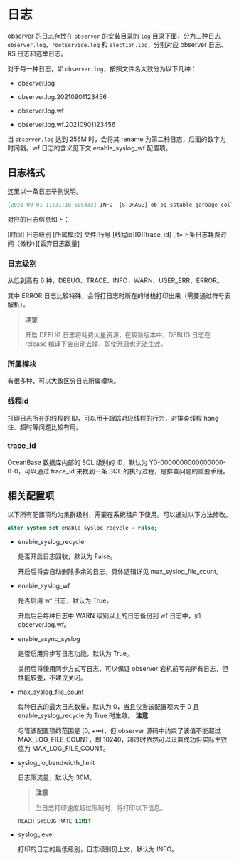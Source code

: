# 日志

observer 的日志存放在 `observer` 的安装目录的 `log` 目录下面，分为三种日志 `observer.log`、`rootservice.log` 和 `election.log`，分别对应 observer 日志、RS 日志和选举日志。

对于每一种日志，如 `observer.log`，按照文件名大致分为以下几种：

* observer.log

* observer.log.20210901123456

* observer.log.wf

* observer.log.wf.20210901123456

当 `observer.log` 达到 256M 时，会将其 rename 为第二种日志，后面的数字为时间戳。wf 日志的含义见下文 enable_syslog_wf 配置项。

## 日志格式

这里以一条日志举例说明。

```javascript
[2021-09-01 11:31:18.605433] INFO  [STORAGE] ob_pg_sstable_garbage_collector.cpp:170 [38715][0][Y0-0000000000000000-0-0] [lt=15] [dc=0] do one gc free sstable by queue(ret=0, free sstable cnt=0)
```

对应的日志信息如下：

\[时间\] 日志级别 \[所属模块\] 文件:行号 \[线程id\]\[0\]\[trace_id\] \[lt=上条日志耗费时间（微秒）\]\[丢弃日志数量\]

### 日志级别

从低到高有 6 种，DEBUG、TRACE、INFO、WARN、USER_ERR、ERROR。

其中 ERROR 日志比较特殊，会将打日志时所在的堆栈打印出来（需要通过符号表解析）。

>**注意**
>
>开启 DEBUG 日志将耗费大量资源，在较新版本中，DEBUG 日志在 release 编译下会自动去掉，即使开启也无法生效。

### 所属模块

有很多种，可以大致区分日志所属模块。

### 线程id

打印日志所在的线程的 ID，可以用于跟踪对应线程的行为，对排查线程 hang 住、超时等问题比较有用。

### trace_id

OceanBase 数据库内部的 SQL 级别的 ID，默认为 Y0-0000000000000000-0-0，可以通过 trace_id 来找到一条 SQL 的执行过程，是排查问题的重要手段。

## 相关配置项

以下所有配置项均为集群级别，需要在系统租户下使用。可以通过以下方法修改。

```sql
alter system set enable_syslog_recycle = False;
```

* enable_syslog_recycle

  是否开启日志回收，默认为 False。

  开启后将会自动删除多余的日志，具体逻辑详见 max_syslog_file_count。
  
* enable_syslog_wf

  是否启用 wf 日志，默认为 True。

  开启后会每种日志中 WARN 级别以上的日志备份到 wf 日志中，如 observer.log.wf。
  
* enable_async_syslog

  是否启用异步写日志功能，默认为 True。

  关闭后将使用同步方式写日志，可以保证 observer 宕机前写完所有日志，但性能较差，不建议关闭。
  
* max_syslog_file_count

  每种日志的最大日志数量，默认为 0，当且仅当该配置项大于 0 且 enable_syslog_recycle 为 True 时生效。
  **注意**

  尽管该配置项的范围是 \[0, +∞)，但 observer 源码中约束了该值不能超过 MAX_LOG_FILE_COUNT，即 10240，超过时依然可以设置成功但实际生效值为 MAX_LOG_FILE_COUNT。
  
* syslog_io_bandwidth_limit

  日志限流量，默认为 30M。

  >**注意**
  >
  >当日志打印速度超过限制时，将打印以下信息。

  ```sql
  REACH SYSLOG RATE LIMIT
  ```

* syslog_level

  打印的日志的最低级别，日志级别见上文，默认为 INFO。
  